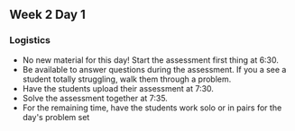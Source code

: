 ## Week 2 Day 1

### Logistics

- No new material for this day! Start the assessment first thing at 6:30.
- Be available to answer questions during the assessment. If you a see a student totally
struggling, walk them through a problem.
- Have the students upload their assessment at 7:30.
- Solve the assessment together at 7:35.
- For the remaining time, have the students work solo or in pairs for the day's problem set

